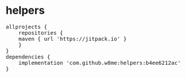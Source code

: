 # helpers

<pre><span class="pl-en">allprojects {</span>
<span class="pl-en">	repositories {</span>
  	maven { url 'https://jitpack.io' }
	<span class="pl-en">}</span> 
}
dependencies {
	implementation 'com.github.w8me:helpers:b4ee6212ac'
}
